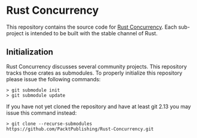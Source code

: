 # Rust Concurrency

This repository contains the source code for [Rust
Concurrency](https://www.packtpub.com/application-development/rust-concurrency). Each
sub-project is intended to be built with the stable channel of Rust.

## Initialization

Rust Concurrency discusses several community projects. This repository tracks
those crates as submodules. To properly initialize this repository please issue
the following commands:

```
> git submodule init
> git submodule update
```

If you have not yet cloned the repository and have at least git 2.13 you may
issue this command instead:

```
> git clone --recurse-submodules https://github.com/PacktPublishing/Rust-Concurrency.git
```
